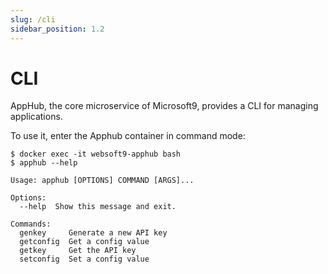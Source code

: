 ```yaml
---
slug: /cli
sidebar_position: 1.2
---
```


# CLI

AppHub, the core microservice of Microsoft9, provides a CLI for managing applications.  

To use it, enter the Apphub container in command mode:

```
$ docker exec -it websoft9-apphub bash
$ apphub --help

Usage: apphub [OPTIONS] COMMAND [ARGS]...

Options:
  --help  Show this message and exit.

Commands:
  genkey     Generate a new API key
  getconfig  Get a config value
  getkey     Get the API key
  setconfig  Set a config value
```